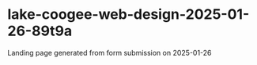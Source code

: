 # lake-coogee-web-design-2025-01-26-89t9a
Landing page generated from form submission on 2025-01-26

